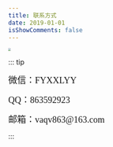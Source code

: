 ```yaml
---
title: 联系方式
date: 2019-01-01
isShowComments: false
---
```

  
<img src="https://images.weserv.nl/?url=https://files.mdnice.com/user/57040/32e7ce8a-3d3c-4926-bcd1-7451cbf51aa5.png" style="zoom:33%;" />

::: tip 
<p align='left'><font face='serif' size='4' cloor=salmon>微信：FYXXLYY</font></p>
<p align='left'><font face='serif' size='4'>QQ：863592923</font></p>
<p align='left'><font face='serif' size='4'>邮箱：vaqv863@163.com</font></p>
::: 